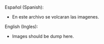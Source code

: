 Español (Spanish):
* En este archivo se volcaran las imagenes.

English (Ingles):
* Images should be dump here.
